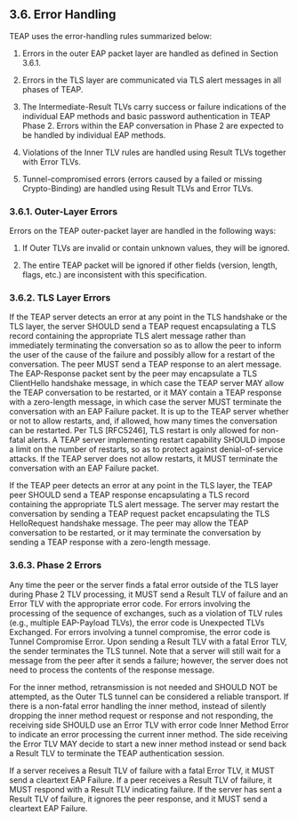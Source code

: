 
## 3.6.  Error Handling

   TEAP uses the error-handling rules summarized below:

   1.  Errors in the outer EAP packet layer are handled as defined in
       Section 3.6.1.

   2.  Errors in the TLS layer are communicated via TLS alert messages
       in all phases of TEAP.

   3.  The Intermediate-Result TLVs carry success or failure indications
       of the individual EAP methods and basic password authentication 
       in TEAP Phase 2.  Errors within the EAP conversation in Phase 2 
       are expected to be handled by individual EAP methods.

   4.  Violations of the Inner TLV rules are handled using Result TLVs
       together with Error TLVs.

   5.  Tunnel-compromised errors (errors caused by a failed or missing
       Crypto-Binding) are handled using Result TLVs and Error TLVs.

### 3.6.1.  Outer-Layer Errors

   Errors on the TEAP outer-packet layer are handled in the following
   ways:

   1.  If Outer TLVs are invalid or contain unknown values, they will be
       ignored.

   2.  The entire TEAP packet will be ignored if other fields (version,
       length, flags, etc.) are inconsistent with this specification.

### 3.6.2.  TLS Layer Errors

   If the TEAP server detects an error at any point in the TLS handshake
   or the TLS layer, the server SHOULD send a TEAP request encapsulating
   a TLS record containing the appropriate TLS alert message rather than
   immediately terminating the conversation so as to allow the peer to
   inform the user of the cause of the failure and possibly allow for a
   restart of the conversation.  The peer MUST send a TEAP response to
   an alert message.  The EAP-Response packet sent by the peer may
   encapsulate a TLS ClientHello handshake message, in which case the
   TEAP server MAY allow the TEAP conversation to be restarted, or it
   MAY contain a TEAP response with a zero-length message, in which case
   the server MUST terminate the conversation with an EAP Failure
   packet.  It is up to the TEAP server whether or not to allow
   restarts, and, if allowed, how many times the conversation can be
   restarted.  Per TLS [RFC5246], TLS restart is only allowed for non-
   fatal alerts.  A TEAP server implementing restart capability SHOULD
   impose a limit on the number of restarts, so as to protect against
   denial-of-service attacks.  If the TEAP server does not allow
   restarts, it MUST terminate the conversation with an EAP Failure
   packet.

   If the TEAP peer detects an error at any point in the TLS layer, the
   TEAP peer SHOULD send a TEAP response encapsulating a TLS record
   containing the appropriate TLS alert message.  The server may restart
   the conversation by sending a TEAP request packet encapsulating the
   TLS HelloRequest handshake message.  The peer may allow the TEAP
   conversation to be restarted, or it may terminate the conversation by
   sending a TEAP response with a zero-length message.

### 3.6.3.  Phase 2 Errors

   Any time the peer or the server finds a fatal error outside of the
   TLS layer during Phase 2 TLV processing, it MUST send a Result TLV of
   failure and an Error TLV with the appropriate error code.  For errors
   involving the processing of the sequence of exchanges, such as a
   violation of TLV rules (e.g., multiple EAP-Payload TLVs), the error
   code is Unexpected TLVs Exchanged.  For errors involving a tunnel
   compromise, the error code is Tunnel Compromise Error.  Upon sending
   a Result TLV with a fatal Error TLV, the sender terminates the TLS
   tunnel.  Note that a server will still wait for a message from the
   peer after it sends a failure; however, the server does not need to
   process the contents of the response message.

   For the inner method, retransmission is not needed and SHOULD NOT be
   attempted, as the Outer TLS tunnel can be considered a reliable
   transport.  If there is a non-fatal error handling the inner method,
   instead of silently dropping the inner method request or response and
   not responding, the receiving side SHOULD use an Error TLV with error
   code Inner Method Error to indicate an error processing the current
   inner method.  The side receiving the Error TLV MAY decide to start a
   new inner method instead or send back a Result TLV to terminate the
   TEAP authentication session.

   If a server receives a Result TLV of failure with a fatal Error TLV,
   it MUST send a cleartext EAP Failure.  If a peer receives a Result
   TLV of failure, it MUST respond with a Result TLV indicating failure.
   If the server has sent a Result TLV of failure, it ignores the peer
   response, and it MUST send a cleartext EAP Failure.
